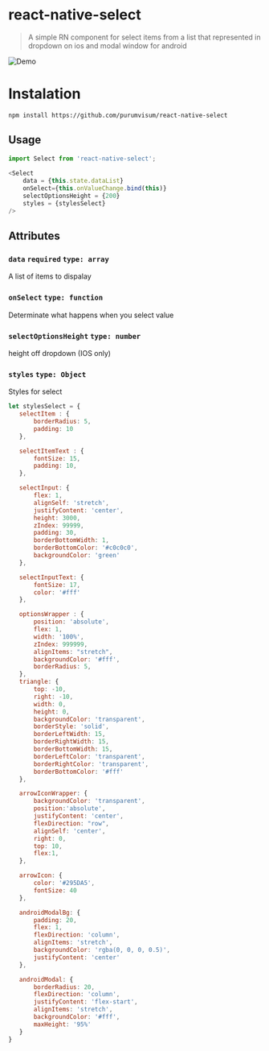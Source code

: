 # react-native-select
> A simple RN component for select items from a list that represented in dropdown on ios and modal window for android

![Demo](https://github.com/purumvisum/react-native-multiSelect-flatList/blob/master/ice_video_20171005-112420.gif)


# Instalation
`npm install https://github.com/purumvisum/react-native-select`

## Usage
```javascript
import Select from 'react-native-select';
   
<Select
    data = {this.state.dataList}
    onSelect={this.onValueChange.bind(this)}
    selectOptionsHeight = {200}
    styles = {stylesSelect}
/>
```

## Attributes
### `data` `required` `type: array`  
A list of items to dispalay
### `onSelect` `type: function`  
Determinate what happens when you select value
### `selectOptionsHeight` `type: number`  
height off dropdown (IOS only)
### `styles` `type: Object`  
Styles for select
```javascript
let stylesSelect = {
   selectItem : {
       borderRadius: 5,
       padding: 10
   },

   selectItemText : {
       fontSize: 15,
       padding: 10,
   },

   selectInput: {
       flex: 1,
       alignSelf: 'stretch',
       justifyContent: 'center',
       height: 3000,
       zIndex: 99999,
       padding: 30,
       borderBottomWidth: 1,
       borderBottomColor: '#c0c0c0',
       backgroundColor: 'green'
   },

   selectInputText: {
       fontSize: 17,
       color: '#fff'
   },

   optionsWrapper : {
       position: 'absolute',
       flex: 1,
       width: '100%',
       zIndex: 999999,
       alignItems: "stretch",
       backgroundColor: '#fff',
       borderRadius: 5,
   },
   triangle: {
       top: -10,
       right: -10,
       width: 0,
       height: 0,
       backgroundColor: 'transparent',
       borderStyle: 'solid',
       borderLeftWidth: 15,
       borderRightWidth: 15,
       borderBottomWidth: 15,
       borderLeftColor: 'transparent',
       borderRightColor: 'transparent',
       borderBottomColor: '#fff'
   },

   arrowIconWrapper: {
       backgroundColor: 'transparent',
       position:'absolute',
       justifyContent: 'center',
       flexDirection: "row",
       alignSelf: 'center',
       right: 0,
       top: 10,
       flex:1,
   },

   arrowIcon: {
       color: '#295DA5',
       fontSize: 40
   },

   androidModalBg: {
       padding: 20,
       flex: 1,
       flexDirection: 'column',
       alignItems: 'stretch',
       backgroundColor: 'rgba(0, 0, 0, 0.5)',
       justifyContent: 'center'
   },

   androidModal: {
       borderRadius: 20,
       flexDirection: 'column',
       justifyContent: 'flex-start',
       alignItems: 'stretch',
       backgroundColor: '#fff',
       maxHeight: '95%'
   }
}
```

